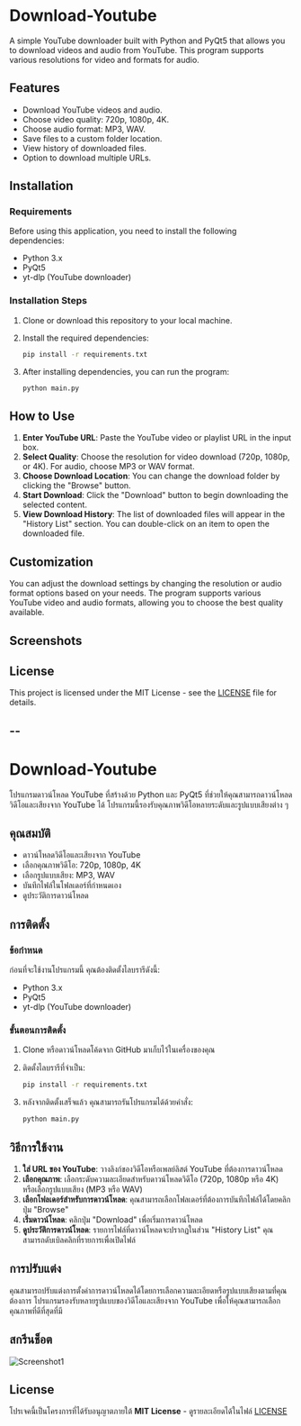 # Download-Youtube
A simple YouTube downloader built with Python and PyQt5 that allows you to download videos and audio from YouTube. This program supports various resolutions for video and formats for audio.

## Features
- Download YouTube videos and audio.
- Choose video quality: 720p, 1080p, 4K.
- Choose audio format: MP3, WAV.
- Save files to a custom folder location.
- View history of downloaded files.
- Option to download multiple URLs.

## Installation
### Requirements
Before using this application, you need to install the following dependencies:

- Python 3.x
- PyQt5
- yt-dlp (YouTube downloader)

### Installation Steps
1. Clone or download this repository to your local machine.
2. Install the required dependencies:
    ```bash
    pip install -r requirements.txt
    ```

3. After installing dependencies, you can run the program:
    ```bash
    python main.py
    ```

## How to Use

1. **Enter YouTube URL**: Paste the YouTube video or playlist URL in the input box.
2. **Select Quality**: Choose the resolution for video download (720p, 1080p, or 4K). For audio, choose MP3 or WAV format.
3. **Choose Download Location**: You can change the download folder by clicking the "Browse" button.
4. **Start Download**: Click the "Download" button to begin downloading the selected content.
5. **View Download History**: The list of downloaded files will appear in the "History List" section. You can double-click on an item to open the downloaded file.

## Customization
You can adjust the download settings by changing the resolution or audio format options based on your needs. The program supports various YouTube video and audio formats, allowing you to choose the best quality available.

## Screenshots


## License
This project is licensed under the MIT License - see the [LICENSE](LICENSE) file for details.

## --

# Download-Youtube
โปรแกรมดาวน์โหลด YouTube ที่สร้างด้วย Python และ PyQt5 ที่ช่วยให้คุณสามารถดาวน์โหลดวิดีโอและเสียงจาก YouTube ได้ โปรแกรมนี้รองรับคุณภาพวิดีโอหลายระดับและรูปแบบเสียงต่าง ๆ

## คุณสมบัติ
- ดาวน์โหลดวิดีโอและเสียงจาก YouTube
- เลือกคุณภาพวิดีโอ: 720p, 1080p, 4K
- เลือกรูปแบบเสียง: MP3, WAV
- บันทึกไฟล์ในโฟลเดอร์ที่กำหนดเอง
- ดูประวัติการดาวน์โหลด

## การติดตั้ง
### ข้อกำหนด
ก่อนที่จะใช้งานโปรแกรมนี้ คุณต้องติดตั้งไลบรารีดังนี้:

- Python 3.x
- PyQt5
- yt-dlp (YouTube downloader)

### ขั้นตอนการติดตั้ง
1. Clone หรือดาวน์โหลดโค้ดจาก GitHub มาเก็บไว้ในเครื่องของคุณ
2. ติดตั้งไลบรารีที่จำเป็น:
    ```bash
    pip install -r requirements.txt
    ```

3. หลังจากติดตั้งเสร็จแล้ว คุณสามารถรันโปรแกรมได้ด้วยคำสั่ง:
    ```bash
    python main.py
    ```

## วิธีการใช้งาน

1. **ใส่ URL ของ YouTube**: วางลิงก์ของวิดีโอหรือเพลย์ลิสต์ YouTube ที่ต้องการดาวน์โหลด
2. **เลือกคุณภาพ**: เลือกระดับความละเอียดสำหรับดาวน์โหลดวิดีโอ (720p, 1080p หรือ 4K) หรือเลือกรูปแบบเสียง (MP3 หรือ WAV)
3. **เลือกโฟลเดอร์สำหรับการดาวน์โหลด**: คุณสามารถเลือกโฟลเดอร์ที่ต้องการบันทึกไฟล์ได้โดยคลิกปุ่ม "Browse"
4. **เริ่มดาวน์โหลด**: คลิกปุ่ม "Download" เพื่อเริ่มการดาวน์โหลด
5. **ดูประวัติการดาวน์โหลด**: รายการไฟล์ที่ดาวน์โหลดจะปรากฏในส่วน "History List" คุณสามารถดับเบิลคลิกที่รายการเพื่อเปิดไฟล์

## การปรับแต่ง
คุณสามารถปรับแต่งการตั้งค่าการดาวน์โหลดได้โดยการเลือกความละเอียดหรือรูปแบบเสียงตามที่คุณต้องการ โปรแกรมรองรับหลายรูปแบบของวิดีโอและเสียงจาก YouTube เพื่อให้คุณสามารถเลือกคุณภาพที่ดีที่สุดที่มี

## สกรีนช็อต
![Screenshot1](screenshots/screenshot1.png)

## License
โปรเจคนี้เป็นโครงการที่ได้รับอนุญาตภายใต้ **MIT License** - ดูรายละเอียดได้ในไฟล์ [LICENSE](LICENSE)

